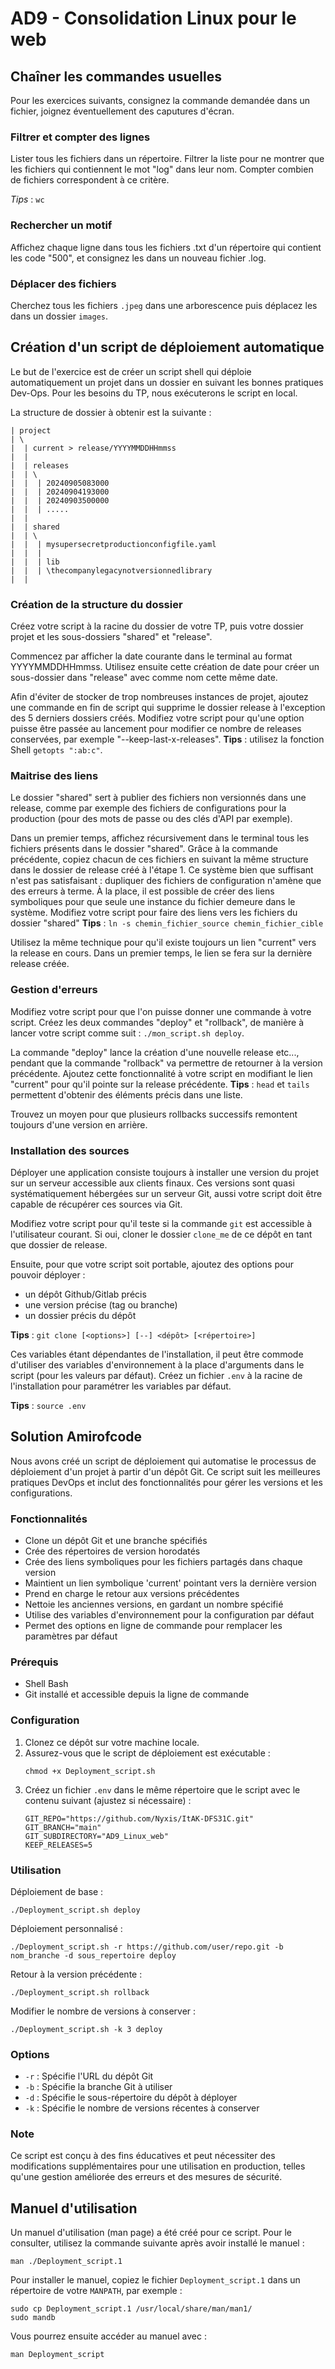 # AD9 - Consolidation Linux pour le web

## Chaîner les commandes usuelles

Pour les exercices suivants, consignez la commande demandée dans un fichier, joignez éventuellement des caputures d'écran.

### Filtrer et compter des lignes

Lister tous les fichiers dans un répertoire.
Filtrer la liste pour ne montrer que les fichiers qui contiennent le mot "log" dans leur nom.
Compter combien de fichiers correspondent à ce critère.

_Tips_ : `wc`

### Rechercher un motif

Affichez chaque ligne dans tous les fichiers .txt d'un répertoire qui contient les code "500", et consignez les dans un nouveau fichier .log.

### Déplacer des fichiers

Cherchez tous les fichiers `.jpeg` dans une arborescence puis déplacez les dans un dossier `images`.

## Création d'un script de déploiement automatique

Le but de l'exercice est de créer un script shell qui déploie automatiquement un projet dans un dossier en suivant les bonnes pratiques Dev-Ops.
Pour les besoins du TP, nous exécuterons le script en local.

La structure de dossier à obtenir est la suivante :

```
| project
| \
|  | current > release/YYYYMMDDHHmmss
|  |
|  | releases
|  | \
|  |  | 20240905083000
|  |  | 20240904193000
|  |  | 20240903500000
|  |  | .....
|  |
|  | shared
|  | \
|  |  | mysupersecretproductionconfigfile.yaml
|  |  |
|  |  | lib
|  |  | \thecompanylegacynotversionnedlibrary
|  |
```

### Création de la structure du dossier

Créez votre script à la racine du dossier de votre TP, puis votre dossier projet et les sous-dossiers "shared" et "release".

Commencez par afficher la date courante dans le terminal au format YYYYMMDDHHmmss.
Utilisez ensuite cette création de date pour créer un sous-dossier dans "release" avec comme nom cette même date.

Afin d'éviter de stocker de trop nombreuses instances de projet, ajoutez une commande en fin de script qui supprime le dossier release à l'exception des 5 derniers dossiers créés. Modifiez votre script pour qu'une option puisse être passée au lancement pour modifier ce nombre de releases conservées, par exemple "--keep-last-x-releases".
**Tips** : utilisez la fonction Shell `getopts ":ab:c"`.

### Maitrise des liens

Le dossier "shared" sert à publier des fichiers non versionnés dans une release, comme par exemple des fichiers de configurations pour la production (pour des mots de passe ou des clés d'API par exemple).

Dans un premier temps, affichez récursivement dans le terminal tous les fichiers présents dans le dossier "shared".
Grâce à la commande précédente, copiez chacun de ces fichiers en suivant la même structure dans le dossier de release créé à l'étape 1.
Ce système bien que suffisant n'est pas satisfaisant : dupliquer des fichiers de configuration n'amène que des erreurs à terme. À la place, il est possible de créer des liens symboliques pour que seule une instance du fichier demeure dans le système. Modifiez votre script pour faire des liens vers les fichiers du dossier "shared"
**Tips** : `ln -s chemin_fichier_source chemin_fichier_cible`

Utilisez la même technique pour qu'il existe toujours un lien "current" vers la release en cours.
Dans un premier temps, le lien se fera sur la dernière release créée.

### Gestion d'erreurs

Modifiez votre script pour que l'on puisse donner une commande à votre script.
Créez les deux commandes "deploy" et "rollback", de manière à lancer votre script comme suit : `./mon_script.sh deploy`.

La commande "deploy" lance la création d'une nouvelle release etc..., pendant que la commande "rollback" va permettre de retourner à la version précédente.
Ajoutez cette fonctionnalité à votre script en modifiant le lien "current" pour qu'il pointe sur la release précédente.
**Tips** : `head` et `tails` permettent d'obtenir des éléments précis dans une liste.

Trouvez un moyen pour que plusieurs rollbacks successifs remontent toujours d'une version en arrière.

### Installation des sources

Déployer une application consiste toujours à installer une version du projet sur un serveur accessible aux clients finaux.
Ces versions sont quasi systématiquement hébergées sur un serveur Git, aussi votre script doit être capable de récupérer ces sources via Git.

Modifiez votre script pour qu'il teste si la commande `git` est accessible à l'utilisateur courant. Si oui, cloner le dossier `clone_me` de ce dépôt en tant que dossier de release.

Ensuite, pour que votre script soit portable, ajoutez des options pour pouvoir déployer :

- un dépôt Github/Gitlab précis
- une version précise (tag ou branche)
- un dossier précis du dépôt

**Tips** : `git clone [<options>] [--] <dépôt> [<répertoire>]`

Ces variables étant dépendantes de l'installation, il peut être commode d'utiliser des variables d'environnement à la place d'arguments dans le script (pour les valeurs par défaut).
Créez un fichier `.env` à la racine de l'installation pour paramétrer les variables par défaut.

**Tips** : `source .env`

## Solution Amirofcode

Nous avons créé un script de déploiement qui automatise le processus de déploiement d'un projet à partir d'un dépôt Git. Ce script suit les meilleures pratiques DevOps et inclut des fonctionnalités pour gérer les versions et les configurations.

### Fonctionnalités

- Clone un dépôt Git et une branche spécifiés
- Crée des répertoires de version horodatés
- Crée des liens symboliques pour les fichiers partagés dans chaque version
- Maintient un lien symbolique 'current' pointant vers la dernière version
- Prend en charge le retour aux versions précédentes
- Nettoie les anciennes versions, en gardant un nombre spécifié
- Utilise des variables d'environnement pour la configuration par défaut
- Permet des options en ligne de commande pour remplacer les paramètres par défaut

### Prérequis

- Shell Bash
- Git installé et accessible depuis la ligne de commande

### Configuration

1. Clonez ce dépôt sur votre machine locale.
2. Assurez-vous que le script de déploiement est exécutable :
   ```
   chmod +x Deployment_script.sh
   ```
3. Créez un fichier `.env` dans le même répertoire que le script avec le contenu suivant (ajustez si nécessaire) :
   ```
   GIT_REPO="https://github.com/Nyxis/ItAK-DFS31C.git"
   GIT_BRANCH="main"
   GIT_SUBDIRECTORY="AD9_Linux_web"
   KEEP_RELEASES=5
   ```

### Utilisation

Déploiement de base :

```
./Deployment_script.sh deploy
```

Déploiement personnalisé :

```
./Deployment_script.sh -r https://github.com/user/repo.git -b nom_branche -d sous_repertoire deploy
```

Retour à la version précédente :

```
./Deployment_script.sh rollback
```

Modifier le nombre de versions à conserver :

```
./Deployment_script.sh -k 3 deploy
```

### Options

- `-r` : Spécifie l'URL du dépôt Git
- `-b` : Spécifie la branche Git à utiliser
- `-d` : Spécifie le sous-répertoire du dépôt à déployer
- `-k` : Spécifie le nombre de versions récentes à conserver

### Note

Ce script est conçu à des fins éducatives et peut nécessiter des modifications supplémentaires pour une utilisation en production, telles qu'une gestion améliorée des erreurs et des mesures de sécurité.

## Manuel d'utilisation

Un manuel d'utilisation (man page) a été créé pour ce script. Pour le consulter, utilisez la commande suivante après avoir installé le manuel :

```
man ./Deployment_script.1
```

Pour installer le manuel, copiez le fichier `Deployment_script.1` dans un répertoire de votre `MANPATH`, par exemple :

```
sudo cp Deployment_script.1 /usr/local/share/man/man1/
sudo mandb
```

Vous pourrez ensuite accéder au manuel avec :

```
man Deployment_script
```
